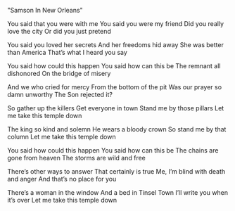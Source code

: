 "Samson In New Orleans"

You said that you were with me
You said you were my friend
Did you really love the city
Or did you just pretend

You said you loved her secrets
And her freedoms hid away
She was better than America
That’s what I heard you say

You said how could this happen
You said how can this be
The remnant all dishonored
On the bridge of misery

And we who cried for mercy
From the bottom of the pit
Was our prayer so damn unworthy
The Son rejected it?

So gather up the killers
Get everyone in town
Stand me by those pillars
Let me take this temple down

The king so kind and solemn
He wears a bloody crown
So stand me by that column
Let me take this temple down

You said how could this happen
You said how can this be
The chains are gone from heaven
The storms are wild and free

There’s other ways to answer
That certainly is true
Me, I’m blind with death and anger
And that’s no place for you

There’s a woman in the window
And a bed in Tinsel Town
I’ll write you when it’s over
Let me take this temple down
